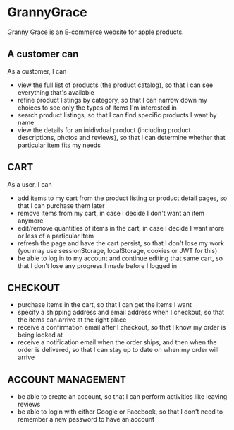 # GrannyGrace

Granny Grace is an E-commerce website for apple products.

## A customer can

As a customer, I can

* view the full list of products (the product catalog), so that I can see everything that's available
* refine product listings by category, so that I can narrow down my choices to see only the types of items I'm interested in
* search product listings, so that I can find specific products I want by name
* view the details for an inidivdual product (including product descriptions, photos and reviews), so that I can determine whether that particular item fits my needs

## CART

As a user, I can

* add items to my cart from the product listing or product detail pages, so that I can purchase them later
* remove items from my cart, in case I decide I don't want an item anymore
* edit/remove quantities of items in the cart, in case I decide I want more or less of a particular item
* refresh the page and have the cart persist, so that I don't lose my work (you may use sessionStorage, localStorage, cookies or JWT for this)
* be able to log in to my account and continue editing that same cart, so that I don't lose any progress I made before I logged in

## CHECKOUT

* purchase items in the cart, so that I can get the items I want
* specify a shipping address and email address when I checkout, so that the items can arrive at the right place
* receive a confirmation email after I checkout, so that I know my order is being looked at
* receive a notification email when the order ships, and then when the order is delivered, so that I can stay up to date on when my order will arrive

## ACCOUNT MANAGEMENT

* be able to create an account, so that I can perform activities like leaving reviews
* be able to login with either Google or Facebook, so that I don't need to remember a new password to have an account
